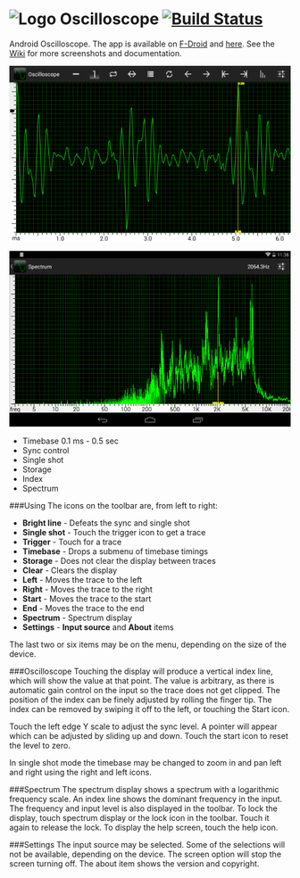 # ![Logo](res/drawable-mdpi/ic_launcher.png) Oscilloscope [![Build Status](https://travis-ci.org/billthefarmer/scope.svg?branch=master)](https://travis-ci.org/billthefarmer/scope)

Android Oscilloscope. The app is available on
[F-Droid](https://f-droid.org/repository/browse/?fdid=org.billthefarmer.scope)
and [here](https://github.com/billthefarmer/scope/releases). See the
[Wiki](https://github.com/billthefarmer/scope/wiki) for more screenshots
and documentation.

![](https://github.com/billthefarmer/billthefarmer.github.io/raw/master/images/Scope.png)

![](https://github.com/billthefarmer/billthefarmer.github.io/raw/master/images/Spectrum.png)

 *  Timebase 0.1 ms - 0.5 sec
 *  Sync control
 *  Single shot
 *  Storage
 *  Index
 *  Spectrum

###Using
 The icons on the toolbar are, from left to right:
 
 *  **Bright line** - Defeats the sync and single shot
 *  **Single shot** - Touch the trigger icon to get a trace
 *  **Trigger** - Touch for a trace
 *  **Timebase** - Drops a submenu of timebase timings
 *  **Storage** - Does not clear the display between traces
 *  **Clear** - Clears the display
 *  **Left** - Moves the trace to the left
 *  **Right** - Moves the trace to the right
 *  **Start** - Moves the trace to the start
 *  **End** - Moves the trace to the end
 *  **Spectrum** - Spectrum display
 *  **Settings** - **Input source** and **About** items

The last two or six items may be on the menu, depending on the size of
the device.

###Oscilloscope
Touching the display will produce a vertical index line, which will
show the value at that point. The value is arbitrary, as there is
automatic gain control on the input so the trace does not get
clipped. The position of the index can be finely adjusted by rolling
the finger tip. The index can be removed by swiping it off to the
left, or touching the Start icon.

Touch the left edge Y scale to adjust the sync level. A pointer will
appear which can be adjusted by sliding up and down. Touch the start
icon to reset the level to zero.

In single shot mode the timebase may be changed to zoom in and pan
left and right using the right and left icons.

###Spectrum
The spectrum display shows a spectrum with a logarithmic frequency
scale. An index line shows the dominant frequency in the input. The
frequency and input level is also displayed in the toolbar. To lock
the display, touch spectrum display or the lock icon in the
toolbar. Touch it again to release the lock. To display the help
screen, touch the help icon.

###Settings
The input source may be selected. Some of the selections will not be
available, depending on the device. The screen option will stop the
screen turning off. The about item shows the version and copyright.
